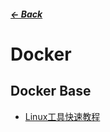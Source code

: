 ##### [← Back](https://shinkoryo.github.io)

# Docker

## Docker Base
  - [Linux工具快速教程](https://linuxtools-rst.readthedocs.io/zh_CN/latest/)

